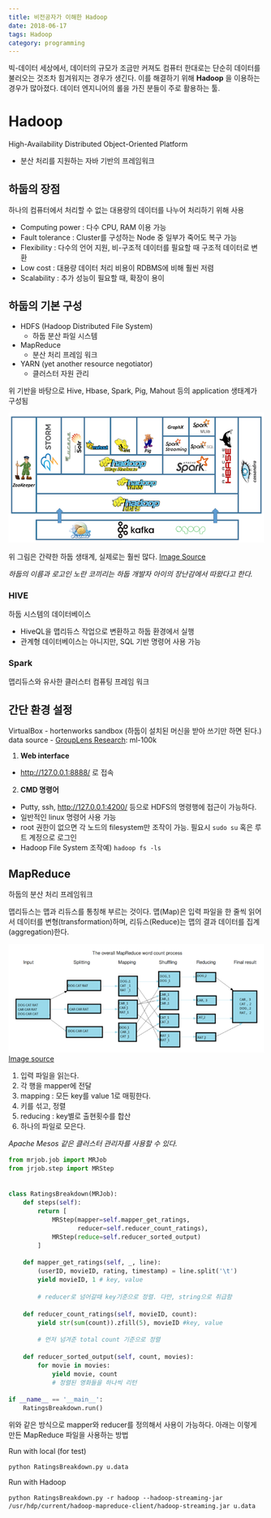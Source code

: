 ```yaml
---
title: 비전공자가 이해한 Hadoop
date: 2018-06-17
tags: Hadoop
category: programming
---
```

빅-데이터 세상에서, 데이터의 규모가 조금만 커져도 컴퓨터 한대로는 단순히 데이터를 불러오는 것조차 힘겨워지는 경우가 생긴다. 이를 해결하기 위해 **Hadoop** 을 이용하는 경우가 많아졌다. 데이터 엔지니어의 롤을 가진 분들이 주로 활용하는 툴.

# Hadoop
High-Availability Distributed Object-Oriented Platform
- 분산 처리를 지원하는 자바 기반의 프레임워크

## 하둡의 장점
하나의 컴퓨터에서 처리할 수 없는 대용량의 데이터를 나누어 처리하기 위해 사용

- Computing power : 다수 CPU, RAM 이용 가능
- Fault tolerance : Cluster를 구성하는 Node 중 일부가 죽어도 복구 가능
- Flexibility : 다수의 언어 지원, 비-구조적 데이터를 필요할 때 구조적 데이터로 변환
- Low cost : 대용량 데이터 처리 비용이 RDBMS에 비해 훨씬 저렴
- Scalability : 추가 성능이 필요할 때, 확장이 용이

## 하둡의 기본 구성
- HDFS (Hadoop Distributed File System)
  - 하둡 분산 파일 시스템
- MapReduce
  - 분산 처리 프레임 워크
- YARN (yet another resource negotiator)
  - 클러스터 자원 관리

위 기반을 바탕으로 Hive, Hbase, Spark, Pig, Mahout 등의 application 생태계가 구성됨

![png](/assets/img/HadoopStack.png)

위 그림은 간략한 하둡 생태계, 실제로는 훨씬 많다. [Image Source](http://blog.newtechways.com/2017/10/apache-hadoop-ecosystem.html)

*하둡의 이름과 로고인 노란 코끼리는 하둡 개발자 아이의 장난감에서 따왔다고 한다.*


### HIVE
하둡 시스템의 데이터베이스
- HiveQL을 맵리듀스 작업으로 변환하고 하둡 환경에서 실행
- 관계형 데이터베이스는 아니지만, SQL 기반 명령어 사용 가능

### Spark
맵리듀스와 유사한 클러스터 컴퓨팅 프레임 워크


## 간단 환경 설정
VirtualBox - hortenworks sandbox (하둡이 설치된 머신을 받아 쓰기만 하면 된다.)
data source - [GroupLens Research](https://grouplens.org/datasets/movielens/): ml-100k

1. **Web interface**
 - http://127.0.0.1:8888/ 로 접속

2. **CMD 명령어**
  - Putty, ssh, http://127.0.0.1:4200/ 등으로 HDFS의 명령행에 접근이 가능하다.
  - 일반적인 linux 명령어 사용 가능
  - root 권한이 없으면 각 노드의 filesystem만 조작이 가능. 필요시 `sudo su` 혹은 루트 계정으로 로그인
  - Hadoop File System 조작예) `hadoop fs -ls`


## MapReduce
하둡의 분산 처리 프레임워크

맵리듀스는 맵과 리듀스를 통칭해 부르는 것이다.
맵(Map)은 입력 파일을 한 줄씩 읽어서 데이터를 변형(transformation)하며, 리듀스(Reduce)는 맵의 결과 데이터를 집계(aggregation)한다.

![png](/assets/img/map_reduce.png)
[Image source](https://opentutorials.org/module/2926/17055)


1. 입력 파일을 읽는다.
1. 각 행을 mapper에 전달
1. mapping : 모든 key를 value 1로 매핑한다.
1. 키를 섞고, 정렬
1. reducing : key별로 출현횟수를 합산
1. 하나의 파일로 모은다.

*Apache Mesos 같은 클러스터 관리자를 사용할 수 있다.*

```python
from mrjob.job import MRJob
from jrjob.step import MRStep


class RatingsBreakdown(MRJob):
    def steps(self):
        return [
            MRStep(mapper=self.mapper_get_ratings,
                   reducer=self.reducer_count_ratings),
            MRStep(reduce=self.reducer_sorted_output)
        ]

    def mapper_get_ratings(self, _, line):
        (userID, movieID, rating, timestamp) = line.split('\t')
        yield movieID, 1 # key, value

        # reducer로 넘어갈때 key기준으로 정렬. 다만, string으로 취급함

    def reducer_count_ratings(self, movieID, count):
        yield str(sum(count)).zfill(5), movieID #key, value

        # 먼저 넘겨준 total count 기준으로 정렬

    def reducer_sorted_output(self, count, movies):
        for movie in movies:
            yield movie, count
            # 정렬된 영화들을 하나씩 리턴

if __name__ == '__main__':
    RatingsBreakdown.run()
```
위와 같은 방식으로 mapper와 reducer를 정의해서 사용이 가능하다.
아래는 이렇게 만든 MapReduce 파일을 사용하는 방법

Run with local (for test)

    python RatingsBreakdown.py u.data

Run with Hadoop

    python RatingsBreakdown.py -r hadoop --hadoop-streaming-jar /usr/hdp/current/hadoop-mapreduce-client/hadoop-streaming.jar u.data
